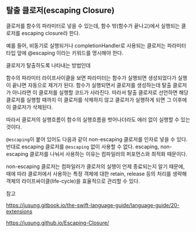 ## 탈출 클로저(escaping Closure)

클로저를 함수의 파라미터로 넣을 수 있는데, 함수 밖(함수가 끝나고)에서 실행되는 클로저를 escaping closure라 한다.



예를 들어, 비동기로 실행되거나 completionHandler로 사용되는 클로저는 파라미터 타입 앞에 @escaping 이라는 키워드를 명시해야 한다.

클로저가 탈출하도록 나타내는 방법인데 

함수의 파라미터 라이프사이클을 보면 파라미터는 함수가 실행되면 생성되었다가 실행이 끝나면 자동으로 제거가 된다. 함수가 실행되면서 클로저를 생성하는데 탈출 클로저가 아니라면 이 클로저를 실행할 코드가 사라진다. 따라서 탈출 클로저로 선언하면 해당 클로저를 실행할 때까지 이 클로저를 삭제하지 않고 클로저가 실행하게 되면 그 이후에 이 클로저가 삭제된다. 



따라서 클로저의 실행흐름이 함수의 실행흐름을 벗어나더라도 에러 없이 실행할 수 있는 것이다. 



`@escaping`이 붙어 있어도 다음과 같이 non-escaping 클로저를 인자로 넣을 수 있다. 반대로 escaping 클로저를 `@escaping` 없이 사용할 수 없다. escaping, non-escaping 클로저를 나눠서 사용하는 이유는 컴파일러의 퍼포먼스와 최적화 때문이다.

non-escaping 클로저는 컴파일러가 클로저의 실행이 언제 종료되는지 알기 때문에, 때에 따라 클로저에서 사용하는 특정 객체에 대한 retain, release 등의 처리를 생략해 객체의 라이프싸이클(life-cycle)을 효율적으로 관리할 수 있다.



참고

https://jusung.gitbook.io/the-swift-language-guide/language-guide/20-extensions

https://jusung.github.io/Escaping-Closure/

